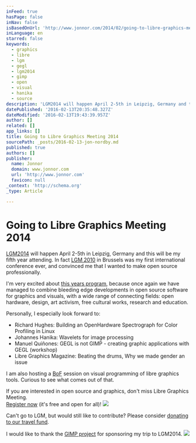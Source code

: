 ```yaml
---
inFeed: true
hasPage: false
inNav: false
isBasedOnUrl: 'http://www.jonnor.com/2014/02/going-to-libre-graphics-meeting-2014/'
inLanguage: en
starred: false
keywords:
  - graphics
  - libre
  - lgm
  - gegl
  - lgm2014
  - gimp
  - open
  - visual
  - hanika
  - source
description: 'LGM2014 will happen April 2-5th in Leipzig, Germany and this will be my fifth year attending. In fact LGM 2010 in Brussels was my first international conference ever, and convinced me that I wanted to make open source professionally.'
datePublished: '2016-02-13T20:35:48.327Z'
dateModified: '2016-02-13T19:43:39.957Z'
author: []
related: []
app_links: []
title: Going to Libre Graphics Meeting 2014
sourcePath: _posts/2016-02-13-jon-nordby.md
published: true
authors: []
publisher:
  name: Jonnor
  domain: www.jonnor.com
  url: 'http://www.jonnor.com'
  favicon: null
_context: 'http://schema.org'
_type: Article

---
```

# Going to Libre Graphics Meeting 2014

[LGM2014][0] will happen April 2-5th in Leipzig, Germany and this will be my fifth year attending. In fact [LGM 2010][1] in Brussels was my first international conference ever, and convinced me that I wanted to make open source professionally.

I'm very excited about [this years program][2], because once again we have managed to combine bleeding edge developments in open source software for graphics and visuals, with a wide range of connecting fields: open hardware, design, art activism, free cultural works, research and education.

Personally, I especially look forward to:

* Richard Hughes: Building an OpenHardware Spectrograph for Color Profiling in Linux
* Johannes Hanika: Wavelets for image processing
* Manuel Quiñones: GEGL is not GIMP - creating graphic applications with GEGL (workshop)
* Libre Graphics Magazine: Beating the drums, Why we made gender an issue

I am also hosting a [BoF][3] session on visual programming of libre graphics tools. Curious to see what comes out of that.

If you are interested in open source and graphics, don't miss Libre Graphics Meeting.  
[Register now][4] (it's free and open for all)!
[![](http://libregraphicsmeeting.org/2014/wp/wp-content/uploads/2014/02/LGM-2014-logo.png)][4]

Can't go to LGM, but would still like to contribute? Please consider [donating to our travel fund][5].

I would like to thank the [GIMP project][6] for sponsoring my trip to LGM2014\.
[![](http://www.jonnor.com/wp/wp-content/plugins/flattr/img/flattr-badge-large.png)][7]

[0]: http://libregraphicsmeeting.org/2014
[1]: http://www.libregraphicsmeeting.org/2010/index.php?p=en/review
[2]: http://libregraphicsmeeting.org/2014/program/
[3]: http://en.wikipedia.org/wiki/Birds_of_a_Feather_%28computing%29
[4]: http://libregraphicsmeeting.org/2014/register/
[5]: https://pledgie.com/campaigns/22927
[6]: http://gimp.org/
[7]: http://www.jonnor.com/wp/?flattrss_redirect&id=680&md5=c3f5f6a823af4709dc62777136a239e8